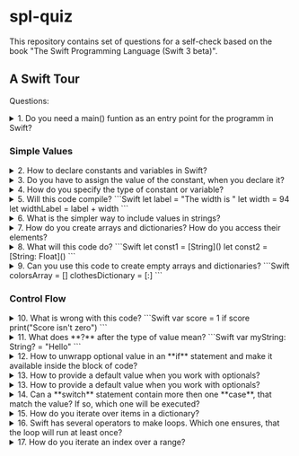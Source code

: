 # spl-quiz
This repository contains set of questions for a self-check based on the book "The Swift Programming Language (Swift 3 beta)".

## A Swift Tour

Questions:

<details> 
  <summary>1. Do you need a main() funtion as an entry point for the programm in Swift?</summary>
  
  No, because global scope is used as an entry point itself.
</details>

### Simple Values

<details> 
  <summary>2. How to declare constants and variables in Swift?</summary>
  
  You declare it with a keywords **let** and **var** like this:
```Swift
var myVariable = 42
let myConstant = 42
```
</details>

<details> 
  <summary>3. Do you have to assign the value of the constant, when you declare it?</summary>
  
  The value of a constant can be assigned later, but you must to assign it a value exactly once.
</details>

<details> 
  <summary>4. How do you specify the type of constant or variable?</summary>
  
  You write the type after it's name, separated by colon, like this:
```Swift
let explicitDouble: Double = 70
```
</details>

<details> 
  <summary>5. Will this code compile?
```Swift
let label = "The width is "
let width = 94
let widthLabel = label + width
```
</summary>

  No, because **label** and **width** have different types. You need to convert it explicitly, like this:
```Swift
let widthLabel = label + String(width)
```
</details>

<details> 
  <summary>6. What is the simpler way to include values in strings?</summary>
  
  You can use **\\()** inside the string and put some value or calculation in parenthesis, like this:
```Swift
let widthLabel = "The width is \(width) inches"
```
</details>

<details> 
  <summary>7. How do you create arrays and dictionaries? How do you access their elements?</summary>
  
```Swift
var colorsArray = ["red", "green", "blue"]
colorsArray[1] = "yellow"
var clothesDictionary = ["color": "blue", "size": "M"]
clothesDictionary["size"] = "L"
```
</details>

<details> 
  <summary>8. What will this code do?
```Swift
let const1 = [String]()
let const2 = [String: Float]()
```
  </summary>

  It will create an empty array of Strings and empty dictionary, which keys are Strings and values are Floats.
</details>

<details> 
  <summary>9. Can you use this code to create empty arrays and dictionaries?
```Swift
colorsArray = []
clothesDictionary = [:]
```
  </summary>

  Yes, but only if type information can be inferred.
</details>

### Control Flow

<details> 
  <summary>10. What is wrong with this code?
```Swift
var score = 1
if score print("Score isn't zero")
```
  </summary>

  Two things actually. First - in an **if** statement, the conditional must be a **Boolean** expression. Second - braces around the body are required. So, the code should look like this:
```Swift
var score = 1
if score > 0 {
  print("Score isn't zero")
}
```  
</details>

<details> 
  <summary>11. What does **?** after the type of value mean?
```Swift
var myString: String? = "Hello"
```
  </summary>

  It means that a value is optional, i.e. it will contain **nil** if value is missing. If you assign **nil** to a value, which isn't optional, compiler will give you an error.
</details>

<details> 
  <summary>12. How to unwrapp optional value in an **if** statement and make it available inside the block of code?</summary>

  You can use **if** and **let** keywords together to unwrapp a value. If the optional value is **nil**, the conditional is false and the code in braces is skipped.
  ```Swift
var optionalName: String? = "Bob"
if let name = optionalName {
  print("Hello, \(name)")
}
```
</details>

<details> 
  <summary>13. How to provide a default value when you work with optionals?</summary>

  You can provide default value using the **??** operator like this:
```Swift
let optionalName: String? = nil
print("Welcome, \(optionalName ?? "User")")
```
</details>

<details> 
  <summary>13. How to provide a default value when you work with optionals?</summary>

  You can provide default value using the **??** operator like this:
```Swift
let optionalName: String? = nil
print("Welcome, \(optionalName ?? "User")")
```
</details>

<details> 
  <summary>14. Can a **switch** statement contain more then one **case**, that match the value? If so, which one will be executed?</summary>

  Yes, it can. Switches support any kind of data and wide variety of comparison operations. For example, you can check if a value has full match with the other one in a **case** statement. Or check if it match with one of the listed options. Or check if it match the specific pattern you can specify with **let** and **where** keywords. If there are several cases that match the value, only the first one will be executed.
</details>

<details> 
  <summary>15. How do you iterate over items in a dictionary?</summary>

  One of the ways to do it is to use **for-in** statement, by providing a pair of names to use for each key-value pair:
```Swift
let dict = ["key1": "value1", "key2": "value2"]
for (key, value) in dict {
  print("key: \(key), value: \(value)")
}
```
</details>

<details> 
  <summary>16. Swift has several operators to make loops. Which one ensures, that the loop will run at least once?</summary>

```Swift
repeat {
  print("This string will be printed at least once")
} while false
```
</details>

<details> 
  <summary>17. How do you iterate an index over a range?</summary>

Use **..<** in a for-in loop to make a range that omits its upper value, and use **...** to make a range, that includes both values.
```Swift
for i in 0..<5 {  // or 'for i in 0...5 {'
    print("index is: \(i)")
}
```
</details>
